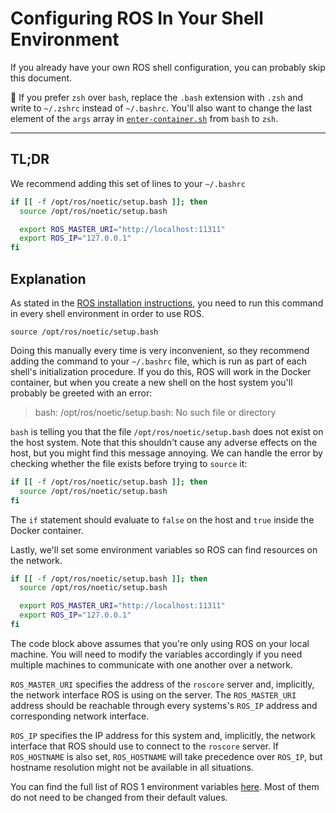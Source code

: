 # Configuring ROS In Your Shell Environment

If you already have your own ROS shell configuration, you can probably skip this
document.

🔔 If you prefer `zsh` over `bash`, replace the `.bash` extension with `.zsh`
and write to `~/.zshrc` instead of `~/.bashrc`. You'll also want to change the
last element of the `args` array in
[`enter-container.sh`](../enter-container.sh) from `bash` to `zsh`.

---

## TL;DR

We recommend adding this set of lines to your `~/.bashrc`

```bash
if [[ -f /opt/ros/noetic/setup.bash ]]; then
  source /opt/ros/noetic/setup.bash

  export ROS_MASTER_URI="http://localhost:11311"
  export ROS_IP="127.0.0.1"
fi
```

## Explanation

As stated in the [ROS installation instructions][ros-instructions], you need to
run this command in every shell environment in order to use ROS.

```shell
source /opt/ros/noetic/setup.bash
```

Doing this manually every time is very inconvenient, so they recommend adding
the command to your `~/.bashrc` file, which is run as part of each shell's
initialization procedure. If you do this, ROS will work in the Docker container,
but when you create a new shell on the host system you'll probably be greeted
with an error:

> bash: /opt/ros/noetic/setup.bash: No such file or directory

`bash` is telling you that the file `/opt/ros/noetic/setup.bash` does not exist
on the host system. Note that this shouldn't cause any adverse effects on the
host, but you might find this message annoying. We can handle the error by
checking whether the file exists before trying to `source` it:

```bash
if [[ -f /opt/ros/noetic/setup.bash ]]; then
  source /opt/ros/noetic/setup.bash
fi
```

The `if` statement should evaluate to `false` on the host and `true` inside the
Docker container.

Lastly, we'll set some environment variables so ROS can find resources on the
network.

```bash
if [[ -f /opt/ros/noetic/setup.bash ]]; then
  source /opt/ros/noetic/setup.bash

  export ROS_MASTER_URI="http://localhost:11311"
  export ROS_IP="127.0.0.1"
fi
```

The code block above assumes that you're only using ROS on your local machine.
You will need to modify the variables accordingly if you need multiple machines
to communicate with one another over a network.

`ROS_MASTER_URI` specifies the address of the `roscore` server and, implicitly,
the network interface ROS is using on the server. The `ROS_MASTER_URI` address
should be reachable through every systems's `ROS_IP` address and corresponding
network interface.

`ROS_IP` specifies the IP address for this system and, implicitly, the network
interface that ROS should use to connect to the `roscore` server. If
`ROS_HOSTNAME` is also set, `ROS_HOSTNAME` will take precedence over `ROS_IP`,
but hostname resolution might not be available in all situations.

You can find the full list of ROS 1 environment variables [here][ros-env-vars].
Most of them do not need to be changed from their default values.

[ros-instructions]: https://wiki.ros.org/noetic/Installation/Ubuntu#noetic.2FInstallation.2FDebEnvironment.Environment_setup>

[ros-env-vars]: https://wiki.ros.org/ROS/EnvironmentVariables
